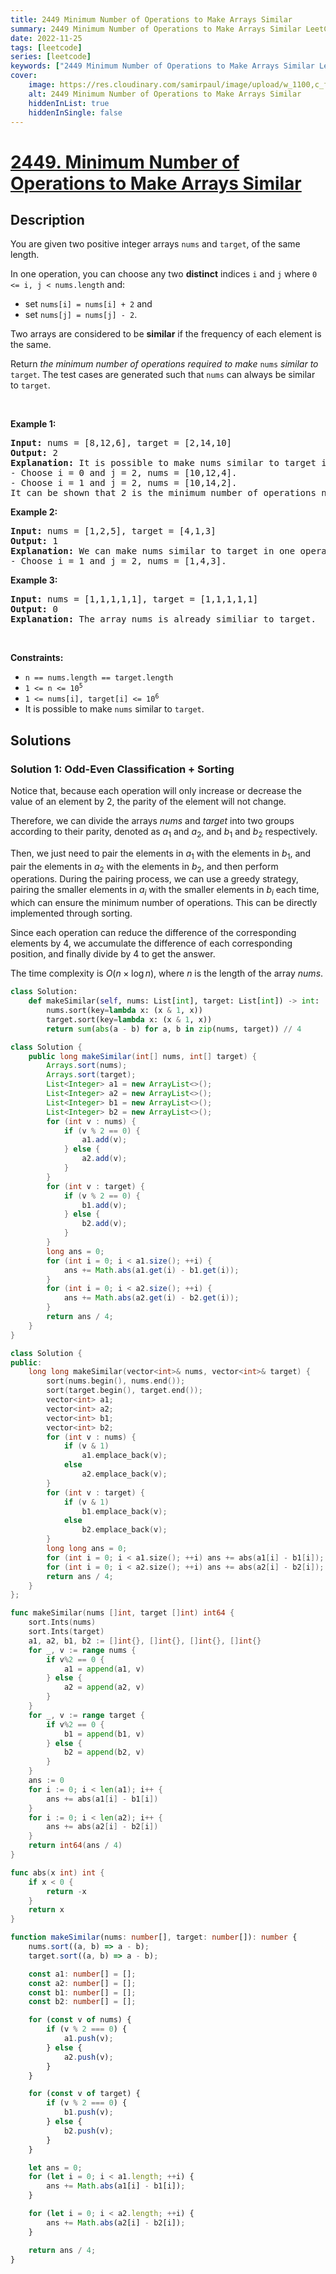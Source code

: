 ```yaml
---
title: 2449 Minimum Number of Operations to Make Arrays Similar
summary: 2449 Minimum Number of Operations to Make Arrays Similar LeetCode Solution Explained
date: 2022-11-25
tags: [leetcode]
series: [leetcode]
keywords: ["2449 Minimum Number of Operations to Make Arrays Similar LeetCode Solution Explained in all languages", "2449 Minimum Number of Operations to Make Arrays Similar", "LeetCode", "leetcode solution in Python3 C++ Java Go PHP Ruby Swift TypeScript Rust C# JavaScript C", "GeeksforGeeks", "InterviewBit", "Coding Ninjas", "HackerRank", "HackerEarth", "CodeChef", "TopCoder", "AlgoExpert", "freeCodeCamp", "Codeforces", "GitHub", "AtCoder", "Samir Paul"]
cover:
    image: https://res.cloudinary.com/samirpaul/image/upload/w_1100,c_fit,co_rgb:FFFFFF,l_text:Arial_75_bold:2449 Minimum Number of Operations to Make Arrays Similar - Solution Explained/problem-solving.webp
    alt: 2449 Minimum Number of Operations to Make Arrays Similar
    hiddenInList: true
    hiddenInSingle: false
---
```



# [2449. Minimum Number of Operations to Make Arrays Similar](https://leetcode.com/problems/minimum-number-of-operations-to-make-arrays-similar)


## Description

<p>You are given two positive integer arrays <code>nums</code> and <code>target</code>, of the same length.</p>

<p>In one operation, you can choose any two <strong>distinct</strong> indices <code>i</code> and <code>j</code> where <code>0 &lt;= i, j &lt; nums.length</code> and:</p>

<ul>
	<li>set <code>nums[i] = nums[i] + 2</code> and</li>
	<li>set <code>nums[j] = nums[j] - 2</code>.</li>
</ul>

<p>Two arrays are considered to be <strong>similar</strong> if the frequency of each element is the same.</p>

<p>Return <em>the minimum number of operations required to make </em><code>nums</code><em> similar to </em><code>target</code>. The test cases are generated such that <code>nums</code> can always be similar to <code>target</code>.</p>

<p>&nbsp;</p>
<p><strong class="example">Example 1:</strong></p>

<pre>
<strong>Input:</strong> nums = [8,12,6], target = [2,14,10]
<strong>Output:</strong> 2
<strong>Explanation:</strong> It is possible to make nums similar to target in two operations:
- Choose i = 0 and j = 2, nums = [10,12,4].
- Choose i = 1 and j = 2, nums = [10,14,2].
It can be shown that 2 is the minimum number of operations needed.
</pre>

<p><strong class="example">Example 2:</strong></p>

<pre>
<strong>Input:</strong> nums = [1,2,5], target = [4,1,3]
<strong>Output:</strong> 1
<strong>Explanation:</strong> We can make nums similar to target in one operation:
- Choose i = 1 and j = 2, nums = [1,4,3].
</pre>

<p><strong class="example">Example 3:</strong></p>

<pre>
<strong>Input:</strong> nums = [1,1,1,1,1], target = [1,1,1,1,1]
<strong>Output:</strong> 0
<strong>Explanation:</strong> The array nums is already similiar to target.
</pre>

<p>&nbsp;</p>
<p><strong>Constraints:</strong></p>

<ul>
	<li><code>n == nums.length == target.length</code></li>
	<li><code>1 &lt;= n &lt;= 10<sup>5</sup></code></li>
	<li><code>1 &lt;= nums[i], target[i] &lt;= 10<sup>6</sup></code></li>
	<li>It is possible to make <code>nums</code> similar to <code>target</code>.</li>
</ul>

## Solutions

### Solution 1: Odd-Even Classification + Sorting

Notice that, because each operation will only increase or decrease the value of an element by $2$, the parity of the element will not change.

Therefore, we can divide the arrays $nums$ and $target$ into two groups according to their parity, denoted as $a_1$ and $a_2$, and $b_1$ and $b_2$ respectively.

Then, we just need to pair the elements in $a_1$ with the elements in $b_1$, and pair the elements in $a_2$ with the elements in $b_2$, and then perform operations. During the pairing process, we can use a greedy strategy, pairing the smaller elements in $a_i$ with the smaller elements in $b_i$ each time, which can ensure the minimum number of operations. This can be directly implemented through sorting.

Since each operation can reduce the difference of the corresponding elements by $4$, we accumulate the difference of each corresponding position, and finally divide by $4$ to get the answer.

The time complexity is $O(n \times \log n)$, where $n$ is the length of the array $nums$.

<!-- tabs:start -->

```python
class Solution:
    def makeSimilar(self, nums: List[int], target: List[int]) -> int:
        nums.sort(key=lambda x: (x & 1, x))
        target.sort(key=lambda x: (x & 1, x))
        return sum(abs(a - b) for a, b in zip(nums, target)) // 4
```

```java
class Solution {
    public long makeSimilar(int[] nums, int[] target) {
        Arrays.sort(nums);
        Arrays.sort(target);
        List<Integer> a1 = new ArrayList<>();
        List<Integer> a2 = new ArrayList<>();
        List<Integer> b1 = new ArrayList<>();
        List<Integer> b2 = new ArrayList<>();
        for (int v : nums) {
            if (v % 2 == 0) {
                a1.add(v);
            } else {
                a2.add(v);
            }
        }
        for (int v : target) {
            if (v % 2 == 0) {
                b1.add(v);
            } else {
                b2.add(v);
            }
        }
        long ans = 0;
        for (int i = 0; i < a1.size(); ++i) {
            ans += Math.abs(a1.get(i) - b1.get(i));
        }
        for (int i = 0; i < a2.size(); ++i) {
            ans += Math.abs(a2.get(i) - b2.get(i));
        }
        return ans / 4;
    }
}
```

```cpp
class Solution {
public:
    long long makeSimilar(vector<int>& nums, vector<int>& target) {
        sort(nums.begin(), nums.end());
        sort(target.begin(), target.end());
        vector<int> a1;
        vector<int> a2;
        vector<int> b1;
        vector<int> b2;
        for (int v : nums) {
            if (v & 1)
                a1.emplace_back(v);
            else
                a2.emplace_back(v);
        }
        for (int v : target) {
            if (v & 1)
                b1.emplace_back(v);
            else
                b2.emplace_back(v);
        }
        long long ans = 0;
        for (int i = 0; i < a1.size(); ++i) ans += abs(a1[i] - b1[i]);
        for (int i = 0; i < a2.size(); ++i) ans += abs(a2[i] - b2[i]);
        return ans / 4;
    }
};
```

```go
func makeSimilar(nums []int, target []int) int64 {
	sort.Ints(nums)
	sort.Ints(target)
	a1, a2, b1, b2 := []int{}, []int{}, []int{}, []int{}
	for _, v := range nums {
		if v%2 == 0 {
			a1 = append(a1, v)
		} else {
			a2 = append(a2, v)
		}
	}
	for _, v := range target {
		if v%2 == 0 {
			b1 = append(b1, v)
		} else {
			b2 = append(b2, v)
		}
	}
	ans := 0
	for i := 0; i < len(a1); i++ {
		ans += abs(a1[i] - b1[i])
	}
	for i := 0; i < len(a2); i++ {
		ans += abs(a2[i] - b2[i])
	}
	return int64(ans / 4)
}

func abs(x int) int {
	if x < 0 {
		return -x
	}
	return x
}
```

```ts
function makeSimilar(nums: number[], target: number[]): number {
    nums.sort((a, b) => a - b);
    target.sort((a, b) => a - b);

    const a1: number[] = [];
    const a2: number[] = [];
    const b1: number[] = [];
    const b2: number[] = [];

    for (const v of nums) {
        if (v % 2 === 0) {
            a1.push(v);
        } else {
            a2.push(v);
        }
    }

    for (const v of target) {
        if (v % 2 === 0) {
            b1.push(v);
        } else {
            b2.push(v);
        }
    }

    let ans = 0;
    for (let i = 0; i < a1.length; ++i) {
        ans += Math.abs(a1[i] - b1[i]);
    }

    for (let i = 0; i < a2.length; ++i) {
        ans += Math.abs(a2[i] - b2[i]);
    }

    return ans / 4;
}
```

<!-- tabs:end -->

<!-- end -->
